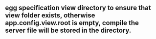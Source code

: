 ## egg specification view directory to ensure that view folder exists, otherwise app.config.view.root is empty, compile the server file will be stored in the directory.